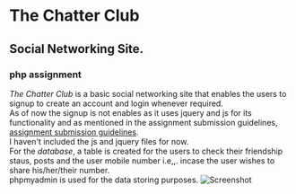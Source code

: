 # The Chatter Club
## Social Networking Site.
### php assignment

_The Chatter Club_ is a basic social networking site that enables the users to signup to create an account and login whenever required.
<br>
As of now the signup is not enables as it uses jquery and js for its functionality and as mentioned in the assignment submission guidelines, [assignment submission guidelines](https://learn.rtcamp.com/campus/php-assignments/guidelines/).
<br>I haven't included the js and jquery files for now. 
<br>
For the _database_, a table is created for the users to check their friendship staus, posts and the user mobile number i.e,,. incase the user wishes to share his/her/their number.
<br> phpmyadmin is used for the data storing purposes. 
![Screenshot](/Users/hyndhu/Desktop/outputs/phpmyadmin.png)




